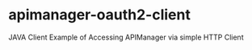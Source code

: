 apimanager-oauth2-client
========================

JAVA Client Example of Accessing APIManager via simple HTTP Client
